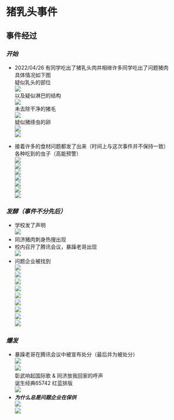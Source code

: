 # 猪乳头事件
## 事件经过
### ***开始***
- 2022/04/26 有同学吃出了猪乳头肉并相继许多同学吃出了问题猪肉  
  具体情况如下图  
  疑似乳头的部位  
  ![](https://s6.jpg.cm/2022/04/27/Li1ZiU.md.jpg)  
  以及疑似淋巴的结构  
  ![](https://s6.jpg.cm/2022/04/27/Li1DGH.md.jpg)  
  未去除干净的猪毛  
  ![](https://s6.jpg.cm/2022/04/27/Li1Ovf.md.jpg)  
  疑似猪绦虫的卵  
  ![](https://s6.jpg.cm/2022/04/27/LiH1cD.md.jpg)  
  ![](https://s6.jpg.cm/2022/04/27/Li1yKh.md.jpg)
  
- 接着许多的食材问题都发了出来（时间上与这次事件并不保持一致）  
  各种吃到的虫子（高能预警）  
  ![](https://s6.jpg.cm/2022/04/27/Li1McL.th.jpg)  
  ![](https://s6.jpg.cm/2022/04/27/Li1ig2.md.jpg)  
  ![](https://s6.jpg.cm/2022/04/27/Li1TWS.md.jpg)  
  ![](https://s6.jpg.cm/2022/04/27/Li1jsQ.md.jpg)  
  ![](https://s6.jpg.cm/2022/04/27/Li1aJW.md.jpg)  
  ![](https://s6.jpg.cm/2022/04/27/Li1CaT.md.jpg)  
  ![](https://s6.jpg.cm/2022/04/27/Li13v6.md.jpg)

  


### ***发酵（事件不分先后）***
- 学校发了声明  
  ![](https://s6.jpg.cm/2022/04/27/LiHXnu.md.jpg)
- 同济猪肉刺身热搜出现
- 校内召开了腾讯会议，暴躁老哥出现  
  ![](https://s6.jpg.cm/2022/04/27/LiHLsw.md.jpg)
- 问题企业被找到  
  ![](https://s6.jpg.cm/2022/04/27/LiH8hz.md.jpg)  
  ![](https://s6.jpg.cm/2022/04/27/LiHeiC.md.jpg)  
  ![](https://s6.jpg.cm/2022/04/27/LiH6lt.md.jpg)  
  ![](https://s6.jpg.cm/2022/04/27/LiHdw5.md.jpg)  
  ![](https://s6.jpg.cm/2022/04/27/LiHQcr.md.jpg)  
  ![](https://s6.jpg.cm/2022/04/27/LiHVER.md.jpg)  
  ![](https://s6.jpg.cm/2022/04/27/LiHnze.md.jpg)  
  ![](https://s6.jpg.cm/2022/04/27/LiH7Gy.md.jpg)  
  ![](https://s6.jpg.cm/2022/04/27/LiHWJk.md.jpg)  


### ***爆发***
- 暴躁老哥在腾讯会议中被宣布处分（最后并为被处分）  
  ![](https://s6.jpg.cm/2022/04/27/LiHctG.md.jpg)  
  ![](https://s6.jpg.cm/2022/04/27/LiHUz4.md.jpg)  
  彰武响起国际歌 & 同济放我回家的呼声  
  诞生经典65742 红蓝排版  
  ![](https://s6.jpg.cm/2022/04/27/LiHIeO.md.jpg)  
- ***为什么总是问题企业在保供***  
  ![](https://s6.jpg.cm/2022/04/27/LiHqWi.jpg)  
  ![](https://s6.jpg.cm/2022/04/27/LiHPh8.jpg)
